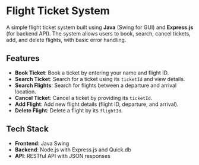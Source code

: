 # Flight Ticket System

A simple flight ticket system built using **Java** (Swing for GUI) and **Express.js** (for backend API). The system allows users to book, search, cancel tickets, add, and delete flights, with basic error handling.

## Features

- **Book Ticket**: Book a ticket by entering your name and flight ID.
- **Search Ticket**: Search for a ticket using its `ticketId` and view details.
- **Search Flights**: Search for flights between a departure and arrival location.
- **Cancel Ticket**: Cancel a ticket by providing its `ticketId`.
- **Add Flight**: Add new flight details (flight ID, departure, and arrival).
- **Delete Flight**: Delete a flight by its `flightId`.

## Tech Stack

- **Frontend**: Java Swing
- **Backend**: Node.js with Express.js and Quick.db
- **API**: RESTful API with JSON responses
